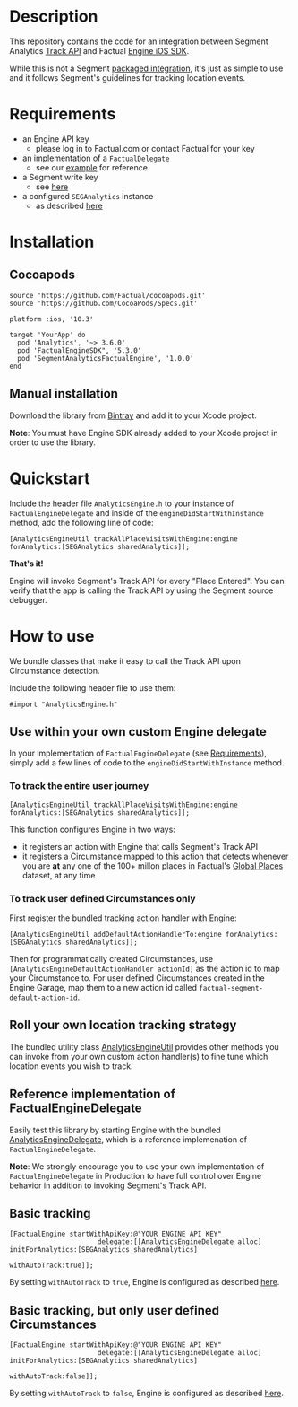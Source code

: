 # Description

This repository contains the code for an integration between Segment Analytics [Track API](https://segment.com/docs/sources/mobile/ios/#track)
and Factual [Engine iOS SDK](http://developer.factual.com/engine/ios).

While this is not a Segment [packaged integration](https://segment.com/docs/guides/partners/packaged-integration.md), it's just as simple to use
and it follows Segment's guidelines for tracking location events. 

# Requirements

* an Engine API key
  * please log in to Factual.com or contact Factual for your key
* an implementation of a `FactualDelegate`
  * see our [example](http://developer.factual.com/engine/ios/#implementation) for reference
* a Segment write key
  * see [here](https://segment.com/docs/guides/setup/how-do-i-find-my-write-key/)
* a configured `SEGAnalytics` instance
  * as described [here](https://segment.com/docs/sources/mobile/ios/#install-the-sdk)

# Installation

## Cocoapods

```
source 'https://github.com/Factual/cocoapods.git'
source 'https://github.com/CocoaPods/Specs.git'

platform :ios, '10.3'

target 'YourApp' do
  pod 'Analytics', '~> 3.6.0'
  pod 'FactualEngineSDK", '5.3.0'
  pod 'SegmentAnalyticsFactualEngine', '1.0.0'
end
```

## Manual installation

Download the library from [Bintray](https://factual.bintray.com/files) and add it to your Xcode project.

**Note**: You must have Engine SDK already added to your Xcode project in order to use the library.

# Quickstart

Include the header file `AnalyticsEngine.h` to your instance of `FactualEngineDelegate` and inside of the `engineDidStartWithInstance` method, add the following line of code:

```
[AnalyticsEngineUtil trackAllPlaceVisitsWithEngine:engine forAnalytics:[SEGAnalytics sharedAnalytics]];
```

**That's it!**

Engine will invoke Segment's Track API for every "Place Entered". You can verify that the app is calling the Track API by using the Segment source debugger.

# How to use

We bundle classes that make it easy to call the Track API upon Circumstance detection.

Include the following header file to use them:

```
#import "AnalyticsEngine.h"
```

## Use within your own custom Engine delegate

In your implementation of `FactualEngineDelegate` (see [Requirements](#requirements)), simply add a few lines of code to the `engineDidStartWithInstance` method.

### To track the entire user journey

```
[AnalyticsEngineUtil trackAllPlaceVisitsWithEngine:engine forAnalytics:[SEGAnalytics sharedAnalytics]];
```

This function configures Engine in two ways:

* it registers an action with Engine that calls Segment's Track API
* it registers a Circumstance mapped to this action that detects whenever you are **at** any one
  of the 100+ millon places in Factual's [Global Places](http://www.factual.com/products/global) dataset, at any time


### To track user defined Circumstances only

First register the bundled tracking action handler with Engine:

```
[AnalyticsEngineUtil addDefaultActionHandlerTo:engine forAnalytics:[SEGAnalytics sharedAnalytics]];
```

Then for programmatically created Circumstances, use `[AnalyticsEngineDefaultActionHandler actionId]` as the action id to map your Circumstance to. For
user defined Circumstances created in the Engine Garage, map them to a new action id called `factual-segment-default-action-id`.

## Roll your own location tracking strategy

The bundled utility class [AnalyticsEngineUtil](https://github.com/Factual/segment-analytics-factual-engine-ios/blob/master/library/SegmentAnalyticsFactualEngine/AnalyticsEngine.h)
provides other methods  you can invoke from your own custom action handler(s) to fine tune which location events you wish to track.

## Reference implementation of FactualEngineDelegate

Easily test this library by starting Engine with the bundled [AnalyticsEngineDelegate](https://github.com/Factual/segment-analytics-factual-engine-ios/blob/master/library/SegmentAnalyticsFactualEngine/AnalyticsEngineDelegate.m),
which is a reference implemenation of `FactualEngineDelegate`.

**Note**: We strongly encourage you to use your own implementation of `FactualEngineDelegate` in Production to have full control over Engine behavior in addition to invoking Segment's Track API.

## Basic tracking

```
[FactualEngine startWithApiKey:@"YOUR ENGINE API KEY"
                      delegate:[[AnalyticsEngineDelegate alloc] initForAnalytics:[SEGAnalytics sharedAnalytics]
                                                                   withAutoTrack:true]];
```

By setting `withAutoTrack` to `true`, Engine is configured as described [here](#to-track-the-entire-user-journey).

## Basic tracking, but only user defined Circumstances

```
[FactualEngine startWithApiKey:@"YOUR ENGINE API KEY"
                      delegate:[[AnalyticsEngineDelegate alloc] initForAnalytics:[SEGAnalytics sharedAnalytics]
                                                                   withAutoTrack:false]];
```

By setting `withAutoTrack` to `false`, Engine is configured as described [here](#to-track-user-defined-circumstances-only).
